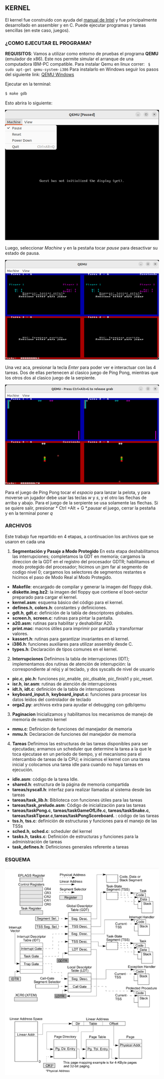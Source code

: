 ## KERNEL

El kernel fue construido con ayuda del [manual de Intel](https://www.intel.com/content/www/us/en/content-details/782158/intel-64-and-ia-32-architectures-software-developer-s-manual-combined-volumes-1-2a-2b-2c-2d-3a-3b-3c-3d-and-4.html) y fue principalmente desarrollado en assembler y en C. Puede ejecutar programas y tareas sencillas (en este caso, juegos).

### ¿COMO EJECUTAR EL PROGRAMA?

**REQUISITOS**: Vamos a utilizar como entorno de pruebas el programa **QEMU** (emulador de x86).
Este nos permite simular el arranque de una computadora IBM-PC compatible. 
Para instalar Qemu en linux correr: ` $ sudo apt-get qemu-system-i386`
Para instalarlo en Windows seguir los pasos del siguiente link:  [QEMU Windows](https://linuxhint.com/qemu-windows/)

Ejecutar en la terminal: 

 ``` sh
 $ make gdb
 ```
 Esto abrira lo siguiente:
 
 ![](img/kernelinicio.png)
 
 Luego, seleccionar *Machine* y en la pestaña tocar *pause* para desactivar su estado de pausa.
 
 ![](img/kernelEnter.png)
 
 Una vez aca, presionar la tecla *Enter* para poder ver e interactuar con las 4 tareas.
 Dos de ellas pertenecen al clasico juego de Ping Pong, mientras que los otros dos al clasico juego de la serpiente.
 
 ![](img/kernelJuego.png)
 
 Para el juego de Ping Pong tocar el *espacio* para lanzar la pelota, y para moverse un jugador debe usar las teclas *w* y *s*,  y el otro las flechas de arriba y abajo.
 Para el juego de la serpiente se usa solamente las flechas.
 Si se quiere salir, presionar * Ctrl +Alt + G *,pausar el juego, cerrar la pestaña y en la terminal poner *q*

### ARCHIVOS

Este trabajo fue repartido en 4 etapas, a continuacion los archivos que se usaron en cada una

1) **Segmentación y Pasaje a Modo Protegido**
En esta etapa deshabilitamos las interrupciones; completamos la GDT en memoria; cargamos la direccion de la GDT en el registro del procesador GDTR; habilitamos el modo protegido del procesador; hicimos un jpm far al segmento de codigo nivel 0; cargamos los selectores de segmentos restantes e hicimos el paso de Modo Real al Modo Protegido.

+ **Makefile**: encargado de compilar y generar la imagen del floppy disk.
+ **diskette.img.bz2**: la imagen del floppy que contiene el boot-sector preparado para cargar el kernel.
+ **kernel.asm**: esquema básico del código para el kernel.
+ **defines.h**, **colors.h**: constantes y definiciones.
+ **gdt.h**, **gdt.c**: definición de la tabla de descriptores globales.
+ **screen.h**, **screen.c**: rutinas para pintar la pantalla.
+ **a20.asm**: rutinas para habilitar y deshabilitar A20.
+ **print.mac**: macros útiles para imprimir por pantalla y transformar valores.
+ **kassert.h**: rutinas para garantizar invariantes en el kernel.
+ **i386.h**: funciones auxiliares para utilizar assembly desde C.
+ **types.h**: Declaración de tipos comunes en el kernel.

2) **Interrupciones**
Definimos la tabla de interrupciones (IDT); implementamos dos rutinas de atención de interrupción: la correspondiente al reloj y al teclado, y dos syscalls de nivel de usuario

+ **pic.c**, **pic.h**: funciones pic_enable, pic_disable, pic_finish1 y pic_reset.
+ **isr.h**, **isr.asm**: rutinas de atención de interrupciones
+ **idt.h**, **idt.c**: definición de la tabla de interrupciones
+ **keyboard_input.h**, **keyboard_input.c**: funciones para procesar los datos leídos del controlador de teclado
+ **orga2.py**: archivos extra para ayudar el debugging con gdb/qemu

3) **Paginacion**
Inicializamos y habilitamos los mecanismos de manejo de memoria de nuestro kernel

+ **mmu.c**: Definicion de funciones del manejador de memoria
+ **mmu.h**: Declaracion de funciones del manejador de memoria

4) **Tareas**
Definimos las estructuras de las tareas disponibles para ser ejecutadas; armamos un scheduler que determine la tarea a la que le toca ejecutase en un período de tiempo, y el mecanismo para el intercambio de tareas de la CPU; e iniciamos el kernel con una tarea inicial y colocamos una tarea idle para cuando no haya tareas en ejecución.

+ **idle.asm**: código de la tarea Idle.
+ **shared.h**: estructura de la página de memoria compartida
+ **tareas/syscall.h**: interfaz para realizar llamadas al sistema desde las tareas
+ **tareas/task_lib.h**: Biblioteca con funciones útiles para las tareas
+ **tareas/task_prelude.asm**: Código de inicialización para las tareas
+ **tareas/taskPong.c**, **tareas/taskGameOfLife.c**, **tareas/taskSnake.c**, **tareas/taskTipear.c**,**tareas/taskPongScoreboard.**  : código de las tareas  
+ **tss.h**, **tss.c**: definición de estructuras y funciones para el manejo de las TSSs
+ **sched.h**, **sched.c**: scheduler del kernel
+ **tasks.h**, **tasks.c**: Definición de estructuras y funciones para la administración de tareas
+ **task_defines.h**: Definiciones generales referente a tareas

### ESQUEMA

![](img/esquema.png)

